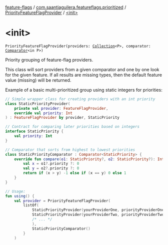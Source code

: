 [feature-flags](../../index.md) / [com.saantiaguilera.featureflags.prioritized](../index.md) / [PriorityFeatureFlagProvider](index.md) / [&lt;init&gt;](./-init-.md)

# &lt;init&gt;

`PriorityFeatureFlagProvider(providers: `[`Collection`](https://kotlinlang.org/api/latest/jvm/stdlib/kotlin.collections/-collection/index.html)`<P>, comparator: `[`Comparator`](https://kotlinlang.org/api/latest/jvm/stdlib/kotlin/-comparator/index.html)`<in P>)`

Priority grouping of feature-flag providers.

This class will sort providers from a given comparator and one by one look for the given feature.
If all results are missing types, then the default feature value (missing) will be returned.

Example of a basic multi-prioritized group using static integers for priorities:

``` kotlin
// Simple wrapper class for creating providers with an int priority
class StaticPriorityProvider(
    private val provider: FeatureFlagProvider,
    override val priority: Int
) : FeatureFlagProvider by provider, StaticPriority

// Contract for comparing later priorities based on integers
interface StaticPriority {
    val priority: Int
}

// Comparator that sorts from highest to lowest priorities
class StaticPriorityComparator : Comparator<StaticPriority> {
    override fun compare(o1: StaticPriority?, o2: StaticPriority?): Int {
        val x = o1?.priority ?: 0
        val y = o2?.priority ?: 0
        return if (x > y) -1 else if (x == y) 0 else 1
    }
}

// Usage:
fun using() {
    val provider = PriorityFeatureFlagProvider(
        listOf(
            StaticPriorityProvider(yourProviderOne, priorityProviderOne),
            StaticPriorityProvider(yourProviderTwo, priorityProviderTwo)
            /* ... */
            ),
            StaticPriorityComparator()
        }
    )
```

